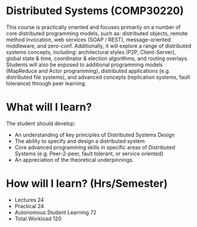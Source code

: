 # Distributed Systems (COMP30220)
This course is practically oriented and focuses primarily on a number of core distributed programming models, such as: distributed objects, remote method invocation, web services (SOAP / REST), message-oriented middleware, and zero-conf. Additionally, it will explore a range of distributed systems concepts, including: architectural styles (P2P, Client-Server), global state & time, coordinator & election algorithms, and routing overlays. Students will also be exposed to additional programming models (MapReduce and Actor programming), distributed applications (e.g. distributed file systems), and advanced concepts (replication systems, fault tolerance) through peer learning.

# What will I learn?
The student should develop:
* An understanding of key principles of Distributed Systems Design
* The ability to specify and design a distributed system
* Core advanced programming skills in specific areas of Distributed Systems (e.g. Peer-2-peer, fault tolerant, or service oriented)
* An appreciation of the theoretical underpinnings.

# How will I learn? (Hrs/Semester)
- Lectures	24
- Practical	24
- Autonomous Student Learning	72
- Total Workload	120



